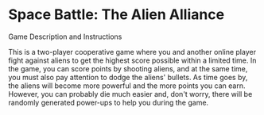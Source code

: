 # Space Battle: The Alien Alliance

Game Description and Instructions

This is a two-player cooperative game where you and another online player fight against aliens to get the 
highest score possible within a limited time. In the game, you can score points by shooting aliens, and at 
the same time, you must also pay attention to dodge the aliens' bullets. As time goes by, the aliens will 
become more powerful and the more points you can earn. However, you can probably die much easier and, don't 
worry, there will be randomly generated power-ups to help you during the game. 
